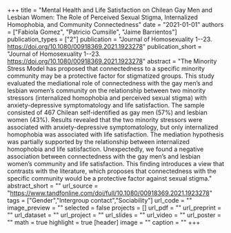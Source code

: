 +++
title = "Mental Health and Life Satisfaction on Chilean Gay Men and Lesbian Women: The Role of Perceived Sexual Stigma, Internalized Homophobia, and Community Connectedness"
date = "2021-01-01"
authors = ["Fabiola Gomez", "Patricio Cumsille", "Jaime Barrientos"]
publication_types = ["2"]
publication = "Journal of Homosexuality 1--23. https://doi.org/10.1080/00918369.2021.1923278"
publication_short = "Journal of Homosexuality 1--23. https://doi.org/10.1080/00918369.2021.1923278"
abstract = "The Minority Stress Model has proposed that connectedness to a specific minority community may be a protective factor for stigmatized groups. This study evaluated the mediational role of connectedness with the gay men’s and lesbian women’s community on the relationship between two minority stressors (internalized homophobia and perceived sexual stigma) with anxiety-depressive symptomatology and life satisfaction. The sample consisted of 467 Chilean self-identified as gay men (57%) and lesbian women (43%). Results revealed that the two minority stressors were associated with anxiety-depressive symptomatology, but only internalized homophobia was associated with life satisfaction. The mediation hypothesis was partially supported by the relationship between internalized homophobia and life satisfaction. Unexpectedly, we found a negative association between connectedness with the gay men’s and lesbian women’s community and life satisfaction. This finding introduces a view that contrasts with the literature, which proposes that connectedness with the specific community would be a protective factor against sexual stigma."
abstract_short = ""
url_source = "https://www.tandfonline.com/doi/full/10.1080/00918369.2021.1923278"
tags = ["Gender","Intergroup contact","Sociability"]
url_code = ""
image_preview = ""
selected = false
projects = []
url_pdf = ""
url_preprint = ""
url_dataset = ""
url_project = ""
url_slides = ""
url_video = ""
url_poster = ""
math = true
highlight = true
[header]
image = ""
caption = ""
+++
